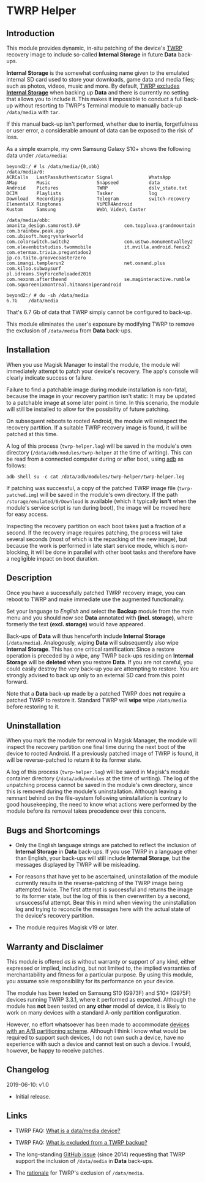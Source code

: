 # **TWRP Helper**

## Introduction

This module provides dynamic, in-situ patching of the device's
[TWRP](https://twrp.me/) recovery image to include so-called **Internal
Storage** in future **Data** back-ups.

**Internal Storage** is the somewhat confusing name given to the emulated
internal SD card used to store your downloads, game data and media files;
such as photos, videos, music and more. By default, [TWRP excludes **Internal
Storage**](https://twrp.me/faq/backupexclusions.html) when backing up **Data**
and there is currently no setting that allows you to include it. This makes it
impossible to conduct a full back-up without resorting to TWRP's Terminal
module to manually back-up `/data/media` with `tar`.

If this manual back-up isn't performed, whether due to inertia, forgetfulness
or user error, a considerable amount of data can be exposed to the risk of
loss.

As a simple example, my own Samsung Galaxy S10+ shows the following data under
`/data/media`:

```
beyond2:/ # ls /data/media/{0,obb}
/data/media/0:
ACRCalls   LastPassAuthenticator Signal             WhatsApp
AMap       Music                 Snapseed           data
Android    Pictures              TWRP               dslv_state.txt
DCIM       Playlists             Tasker             log
Download   Recordings            Telegram           switch-recovery
ElementalX Ringtones             ViPER4Android
Kustom     Samsung               Web\ Video\ Caster

/data/media/obb:
amanita_design.samorost3.GP                com.toppluva.grandmountain
com.brainbow.peak.app                      com.ubisoft.hungrysharkworld
com.colorswitch.switch2                    com.ustwo.monumentvalley2
com.elevenbitstudios.twommobile            it.mvilla.android.fenix2
com.etermax.trivia.preguntados2            jp.co.taito.groovecoasterzero
com.imangi.templerun2                      net.osmand.plus
com.kiloo.subwaysurf                       pl.idreams.SkyForceReloaded2016
com.nexonm.aftertheend                     se.maginteractive.rumble
com.squareenixmontreal.hitmansniperandroid

beyond2:/ # du -sh /data/media
6.7G	/data/media
```

That's 6.7 Gb of data that TWRP simply cannot be configured to back-up.

This module eliminates the user's exposure by modifying TWRP to remove the
exclusion of `/data/media` from **Data** back-ups.

## Installation

When you use Magisk Manager to install the module, the module will
immediately attempt to patch your device's recovery. The app's console will
clearly indicate success or failure.

Failure to find a patchable image during module installation is non-fatal,
because the image in your recovery partition isn't static: It may be updated
to a patchable image at some later point in time. In this scenario, the module
will still be installed to allow for the possibility of future patching.

On subsequent reboots to rooted Android, the module will reinspect the
recovery partition. If a suitable TWRP recovery image is found, it will be
patched at this time.

A log of this process (`twrp-helper.log`) will be saved in the module's own
directory (`/data/adb/modules/twrp-helper` at the time of writing). This can
be read from a connected computer during or after boot, using
[adb](https://www.xda-developers.com/install-adb-windows-macos-linux/) as
follows:

`adb shell su -c cat /data/adb/modules/twrp-helper/twrp-helper.log`

If patching was successful, a copy of the patched TWRP image file
(`twrp-patched.img`) will be saved in the module's own directory. If the path
`/storage/emulated/0/Download` is available (which it typically **isn't** when
the module's service script is run during boot), the image will be moved here
for easy access.

Inspecting the recovery partition on each boot takes just a fraction of a
second. If the recovery image requires patching, the process will take several
seconds (most of which is the repacking of the new image), but because the
work is performed in late start service mode, which is non-blocking, it will
be done in parallel with other boot tasks and therefore have a negligible
impact on boot duration.

## Description

Once you have a successfully patched TWRP recovery image, you can reboot to
TWRP and make immediate use the augmented functionality.

Set your language to _English_ and select the **Backup** module from the main
menu and you should now see **Data** annotated with **(incl. storage)**, where
formerly the text **(excl. storage)** would have appeared.

Back-ups of **Data** will thus henceforth include **Internal Storage**
(`/data/media`). Analogously, wiping **Data** will subsequently also wipe
**Internal Storage**. This has one critical ramification: Since a restore
operation is preceded by a wipe, any TWRP back-ups residing on **Internal
Storage** will be **deleted** when you restore **Data**. If you are not
careful, you could easily destroy the very back-up you are attempting to
restore. You are strongly advised to back up only to an external SD card from
this point forward.

Note that a **Data** back-up made by a patched TWRP does **not** require a
patched TWRP to restore it. Standard TWRP will **wipe** wipe `/data/media`
before restoring to it.

## Uninstallation

When you mark the module for removal in Magisk Manager, the module will
inspect the recovery partition one final time during the next boot of the
device to rooted Android. If a previously patched image of TWRP is found, it
will be reverse-patched to return it to its former state.

A log of this process (`twrp-helper.log`) will be saved in Magisk's module
container directory (`/data/adb/modules` at the time of writing). The log of
the unpatching process cannot be saved in the module's own directory, since
this is removed during the module's uninstallation. Although leaving a remnant
behind on the file-system following uninstallation is contrary to good
housekeeping, the need to know what actions were performed by the module
before its removal takes precedence over this concern.

## Bugs and Shortcomings

* Only the English language strings are patched to reflect the inclusion of
  **Internal Storage** in **Data** back-ups. If you use TWRP in a language
  other than English, your back-ups will still include **Internal Storage**,
  but the messages displayed by TWRP will be misleading.

* For reasons that have yet to be ascertained, uninstallation of the module
  currently results in the reverse-patching of the TWRP image being attempted
  twice. The first attempt is successful and returns the image to its former
  state, but the log of this is then overwritten by a second, unsuccessful
  attempt. Bear this in mind when viewing the uninstallation log and trying to
  reconcile the messages here with the actual state of the device's recovery
  partition.

* The module requires Magisk v19 or later.

## Warranty and Disclaimer

This module is offered *as is* without warranty or support of any kind, either
expressed or implied, including, but not limited to, the implied warranties of
merchantability and fitness for a particular purpose. By using this module,
you assume sole responsibility for its performance on your device.

The module has been tested on Samsung S10 (G973F) and S10+ (G975F) devices
running TWRP 3.3.1, where it performed as expected. Although the module has
**not** been tested on **any other** model of device, it is likely to work on
many devices with a standard A-only partition configuration.

However, no effort whatsoever has been made to accommodate [devices with an
A/B partitioning
scheme](https://www.xda-developers.com/how-a-b-partitions-and-seamless-updates-affect-custom-development-on-xda/).
Although I think I know what would be required to support such devices, I do
not own such a device, have no experience with such a device and cannot test
on such a device. I would, however, be happy to receive patches.

## Changelog

2019-06-10: v1.0

- Initial release.

## Links

* TWRP FAQ: [What is a data/media device?](https://twrp.me/faq/datamedia.html)

* TWRP FAQ: [What is excluded from a TWRP
  backup?](https://twrp.me/faq/backupexclusions.html)

* The long-standing [GitHub
  issue](https://github.com/TeamWin/Team-Win-Recovery-Project/issues/276)
  (since 2014) requesting that TWRP support the inclusion of `/data/media` in
  **Data** back-ups.

* The
  [rationale](https://github.com/TeamWin/Team-Win-Recovery-Project/issues/276#issuecomment-239172861)
  for TWRP's exclusion of `/data/media`.

